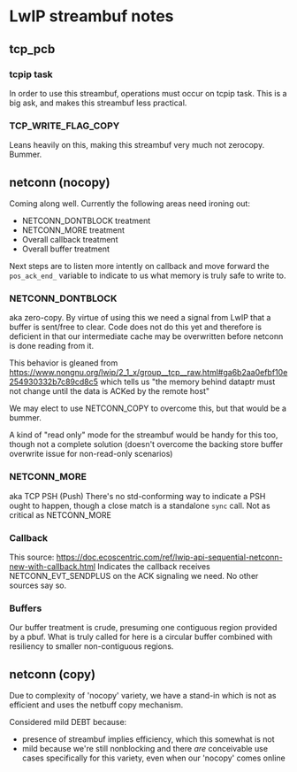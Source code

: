 # LwIP streambuf notes

## tcp_pcb

### tcpip task

In order to use this streambuf, operations must occur on tcpip task.
This is a big ask, and makes this streambuf less practical.

### TCP_WRITE_FLAG_COPY

Leans heavily on this, making this streambuf very much not
zerocopy.  Bummer.

## netconn (nocopy)

Coming along well.  Currently the following areas need
ironing out:

* NETCONN_DONTBLOCK treatment
* NETCONN_MORE treatment
* Overall callback treatment
* Overall buffer treatment

Next steps are to listen more intently on callback and
move forward the `pos_ack_end_` variable to indicate to us
what memory is truly safe to write to.

### NETCONN_DONTBLOCK

aka zero-copy.
By virtue of using this we need a signal from
LwIP that a buffer is sent/free to clear.  Code does
not do this yet and therefore is deficient in that our
intermediate cache may be overwritten before netconn is
done reading from it.

This behavior is gleaned from https://www.nongnu.org/lwip/2_1_x/group__tcp__raw.html#ga6b2aa0efbf10e254930332b7c89cd8c5
which tells us "the memory behind dataptr must not change until the data is ACKed by the remote host"

We may elect to use NETCONN_COPY to overcome this,
but that would be a bummer.

A kind of "read only" mode for the streambuf would be handy
for this too, though not a complete solution (doesn't
overcome the backing store buffer overwrite issue for non-read-only
scenarios)

### NETCONN_MORE

aka TCP PSH (Push)
There's no std-conforming way to indicate a PSH ought
to happen, though a close match is a standalone `sync`
call.  Not as critical as NETCONN_MORE

### Callback

This source: https://doc.ecoscentric.com/ref/lwip-api-sequential-netconn-new-with-callback.html
Indicates the callback receives NETCONN_EVT_SENDPLUS on the ACK signaling we need.  No other sources say so.

### Buffers

Our buffer treatment is crude, presuming one contiguous
region provided by a pbuf.  What is truly called for here is
a circular buffer combined with resiliency to smaller non-contiguous
regions.

## netconn (copy)

Due to complexity of 'nocopy' variety, we have a stand-in which is not
as efficient and uses the netbuff copy mechanism.

Considered mild DEBT because:

* presence of streambuf implies efficiency, which this somewhat is not
* mild because we're still nonblocking and there *are* conceivable use
  cases specifically for this variety, even when our 'nocopy' comes online